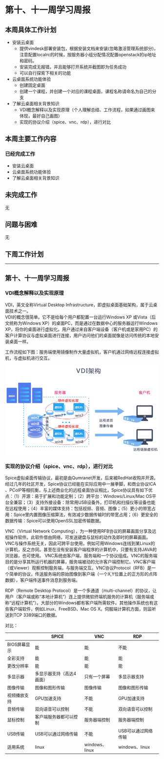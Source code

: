 # 第十、十一周学习周报

## 本周具体工作计划

- 安装云桌面
    - 提供vindesk部署安装包，根据安装文档来安装(忽略激活管理系统部分)，注意配置localrc的时候，按服务器小组分配情况配置openstack的ip地址和密码。
    - 安装完成无报错，并且能够打开系统并截图即为任务成功
    - 可以自行探索下相关的功能
- 云桌面系统功能体验
    - 创建固定桌面
    - 创建一个课程，并创建一个对应的课程桌面，课程名称请命名为自己的分支
- 了解云桌面相关背景知识
    - VDI概念解释以及实现原理（个人理解总结、工作流程，如果通过画图来体现，最好自己画图）
    - 实现的协议介绍（spice、vnc、rdp），进行对比
## 本周主要工作内容

### 已经完成工作

- 安装云桌面
- 云桌面系统功能体验
- 了解云桌面相关背景知识

## 未完成工作

无

## 问题与困难

无

## 下周工作计划

---

## 第十、十一周学习周报

### VDI概念解释以及实现原理

VDI，英文全称Virtual Desktop Infrastructure，即虚拟桌面基础架构，属于云桌面技术之一。    
VDI的概念很简单。它不是给每个用户都配置一台运行Windows XP 或Vista（后文统称为Windows XP）的桌面PC，而是通过在数据中心的服务器运行Windows XP，将你的桌面进行虚拟化。用户通过来自客户端设备（客户机或是家用PC）的客户计算协议与虚拟桌面进行连接，用户访问他们的桌面就像是访问传统的本地安装桌面一样。   

工作流程如下图：服务端使用镜像制作大量虚拟机，客户机通过网络远程连接虚拟机，与虚拟机进行交互。


![](./images/VDI概念.png)

### 实现的协议介绍（spice、vnc、rdp），进行对比

Spice虚拟桌面传输协议，最初是由Qumranet开发，后来被RedHat收购并开源。经过几年的社区开发，Spice协议已经能在实际应用中一展拳脚，和商业协议ICA 、PCoIP等相抗衡，与上述商业化的远程桌面协议相比，Spice协议具有如下优点：（1）开源：易于扩展和功能定制；（2）跨平台：Windows/Linux/Mac OS平台全兼容；（3）支持外接设备：除常用USB设备外，打印机和扫描仪等设备也能在远程使用；（4）丰富的媒体支持：包括视频、音频、图像；（5）更小的带宽占用：Spice里内置图像压缩算法，有效减少数据传输时的带宽占用；（6）更安全的数据传输：Spice可以使用OpenSSL加密传输数据。

VNC（Virtual Network Computing），为一种使用RFB协议的屏幕画面分享及远程操作软件。此软件借由网络，可发送键盘与鼠标的动作及即时的屏幕画面。VNC与操作系统无关，因此可跨平台使用，例如可用Windows连线到某Linux的计算机，反之亦同。甚至在没有安装客户端程序的计算机中，只要有支持JAVA的浏览器，也可使用。
VNC系统由客户端，服务端和一个协议组成。VNC的服务端目的是分享其所运行机器的屏幕，服务端被动的允许客户端控制它。VNC客户端（或Viewer）观察控制服务端，与服务端交互。VNC协议Protocol（RFB）是一个简单的协议，传送服务端的原始图像到客户端（一个X,Y位置上的正方形的点阵数据），客户端传送事件消息到服务端。

RDP（Remote Desktop Protocol）是一个多通道（multi-channel）的协议，让用户（客户端或称“本地计算机”）连上提供微软终端机服务的计算机（服务端或称“远程计算机”）。大部分的Windows都有客户端所需软件。其他操作系统也有这些客户端软件，例如Linux、FreeBSD、Mac OS X。伺服端计算机方面，则监听送到TCP 3389端口的数据。

对比：    

|              | SPICE                     | VNC            | RDP                 |
| ------------ | ------------------------- | -------------- | ------------------- |
| BIOS屏幕显示 | 能                        | 能             | 不能                |
| 全彩支持     | 能                        | 能             | 能                  |
| 更改分辨率   | 能                        | 能             | 能                  |
| 多显示器     | 多显示器支持（高达4画面） | 只有一个屏幕   | 多显示器支持        |
| 图像传输     | 图像和图形传输            | 图像传输       | 图像和图形传输      |
| 视频播放支持 | GPU加速支持               | 不能           | GPU加速支持         |
| 音频传输     | 双向语音可以控制          | 不能           | 双向语音可以控制    |
| 鼠标控制     | 客户端服务器都可以控制    | 服务器端控制   | 服务器端控制        |
| USB传输      | USB可以通过网络传输       | 不能           | USB可以通过网络传输 |
| 适用系统     | linux                     | windows、linux | windows、linux      |

